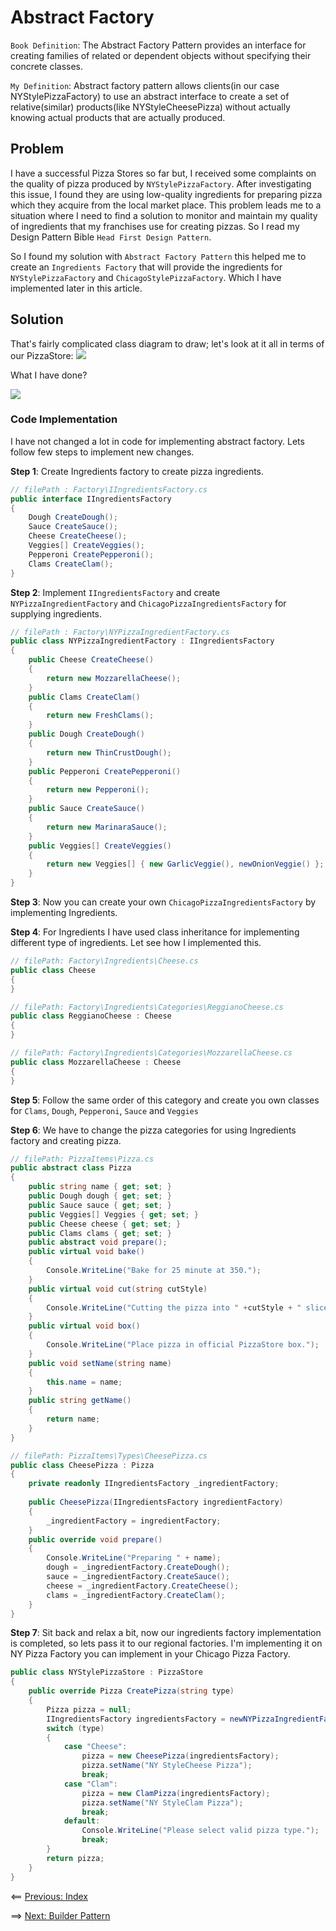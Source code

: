 # Abstract Factory
`Book Definition`: The Abstract Factory Pattern provides an interface for creating families of related or dependent objects without specifying their concrete classes.

`My Definition`: Abstract factory pattern allows clients(in our case NYStylePizzaFactory) to use an abstract interface to create a set of relative(similar) products(like NYStyleCheesePizza) without actually knowing actual products that are actually produced.

## Problem
I have a successful Pizza Stores so far but, I received some complaints on the quality of pizza produced by `NYStylePizzaFactory`. After investigating this issue, I found they are using low-quality ingredients for preparing pizza which they acquire from the local market place. This problem leads me to a situation where I need to find a solution to monitor and maintain my quality of ingredients that my franchises use for creating pizzas. So I read my Design Pattern Bible `Head First Design Pattern`.

So I found my solution with `Abstract Factory Pattern` this helped me to create an `Ingredients Factory` that will provide the ingredients for `NYStylePizzaFactory` and `ChicagoStylePizzaFactory`. Which I have implemented later in this article.

## Solution
That's fairly complicated class diagram to draw; let's look at it all in terms of our PizzaStore:
<img src="../images/PizzaStore_Abstract_Factory_UML.PNG">

What I have done?

<img src="../images/PizzaStore_Steps_UML.PNG">

### Code Implementation

I have not changed a lot in code for implementing abstract factory. Lets follow few steps to implement new changes.

**Step 1**: Create Ingredients factory to create pizza ingredients.
```c#
// filePath : Factory\IIngredientsFactory.cs
public interface IIngredientsFactory
{
    Dough CreateDough();
    Sauce CreateSauce();
    Cheese CreateCheese();
    Veggies[] CreateVeggies();
    Pepperoni CreatePepperoni();
    Clams CreateClam();
}
```
**Step 2**: Implement `IIngredientsFactory` and create `NYPizzaIngredientFactory` and `ChicagoPizzaIngredientsFactory` for supplying ingredients.
```c#
// filePath : Factory\NYPizzaIngredientFactory.cs
public class NYPizzaIngredientFactory : IIngredientsFactory
{
    public Cheese CreateCheese()
    {
        return new MozzarellaCheese();
    }
    public Clams CreateClam()
    {
        return new FreshClams();
    }
    public Dough CreateDough()
    {
        return new ThinCrustDough();
    }
    public Pepperoni CreatePepperoni()
    {
        return new Pepperoni();
    }
    public Sauce CreateSauce()
    {
        return new MarinaraSauce();
    }
    public Veggies[] CreateVeggies()
    {
        return new Veggies[] { new GarlicVeggie(), newOnionVeggie() };
    }
}
```
**Step 3**: Now you can create your own `ChicagoPizzaIngredientsFactory` by implementing Ingredients.

**Step 4**: For Ingredients I have used class inheritance for implementing different type of ingredients. Let see how I implemented this.
```c#
// filePath: Factory\Ingredients\Cheese.cs
public class Cheese
{
}

// filePath: Factory\Ingredients\Categories\ReggianoCheese.cs
public class ReggianoCheese : Cheese
{
}

// filePath: Factory\Ingredients\Categories\MozzarellaCheese.cs
public class MozzarellaCheese : Cheese
{
}
```
**Step 5**: Follow the same order of this category and create you own classes for `Clams`, `Dough`, `Pepperoni`, `Sauce` and `Veggies`

**Step 6**: We have to change the pizza categories for using Ingredients factory and creating pizza.
```c#
// filePath: PizzaItems\Pizza.cs
public abstract class Pizza
{
    public string name { get; set; }
    public Dough dough { get; set; }
    public Sauce sauce { get; set; }
    public Veggies[] Veggies { get; set; }
    public Cheese cheese { get; set; }
    public Clams clams { get; set; }
    public abstract void prepare();
    public virtual void bake()
    {
        Console.WriteLine("Bake for 25 minute at 350.");
    }
    public virtual void cut(string cutStyle)
    {
        Console.WriteLine("Cutting the pizza into " +cutStyle + " slices.");
    }
    public virtual void box()
    {
        Console.WriteLine("Place pizza in official PizzaStore box.");
    }
    public void setName(string name)
    {
        this.name = name;
    }
    public string getName()
    {
        return name;
    }
}

// filePath: PizzaItems\Types\CheesePizza.cs
public class CheesePizza : Pizza
{
    private readonly IIngredientsFactory _ingredientFactory;
    
    public CheesePizza(IIngredientsFactory ingredientFactory)
    {
        _ingredientFactory = ingredientFactory;
    }
    public override void prepare()
    {
        Console.WriteLine("Preparing " + name);
        dough = _ingredientFactory.CreateDough();
        sauce = _ingredientFactory.CreateSauce();
        cheese = _ingredientFactory.CreateCheese();
        clams = _ingredientFactory.CreateClam();
    }
}
```

**Step 7**: Sit back and relax a bit, now our ingredients factory implementation is completed, so lets pass it to our regional factories. I'm implementing it on NY Pizza Factory you can implement in your Chicago Pizza Factory.

```c#
public class NYStylePizzaStore : PizzaStore
{
    public override Pizza CreatePizza(string type)
    {
        Pizza pizza = null;
        IIngredientsFactory ingredientsFactory = newNYPizzaIngredientFactory();
        switch (type)
        {
            case "Cheese":
                pizza = new CheesePizza(ingredientsFactory);
                pizza.setName("NY StyleCheese Pizza");
                break;
            case "Clam":
                pizza = new ClamPizza(ingredientsFactory);
                pizza.setName("NY StyleClam Pizza");
                break;
            default:
                Console.WriteLine("Please select valid pizza type.");
                break;
        }
        return pizza;
    }
}
```

<== [Previous: Index](../README.md)

==> [Next: Builder Pattern](builder.md)